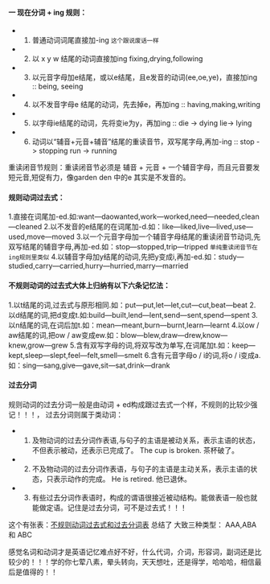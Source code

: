#### 一 现在分词 + ing 规则：
- 1. 普通动词词尾直接加-ing ```这个跟说废话一样```
- 2. 以 x y w 结尾的动词直接加ing  fixing,drying,following
- 3. 以元音字母加e结尾，或以e结尾，且e发音的动词(ee,oe,ye)，直接加ing :: being, seeing
- 4. 以不发音字母e 结尾的动词，先去掉e，再加ing  :: having,making,writing
- 5. 以字母ie结尾的动词，先将变ie为y，再加ing :: die -> dying lie-> lying
- 6. 动词以“辅音+元音+辅音”结尾的重读音节，双写尾字母,再加-ing :: stop -> stopping run -> running

重读闭音节规则：重读闭音节必须是 辅音 + 元音 + 一个辅音字母，而且元音要发短元音,短促有力，像garden den 中的e 其实是不发音的。

#### 规则动词过去式：
1.直接在词尾加-ed.如:want—daowanted,work—worked,need—needed,clean—cleaned
2.以不发音的e结尾的在词尾加-d.如：like—liked,live—lived,use—used,move—moved
3.以一个元音字母加一个辅音字母结尾的重读闭音节动词,先双写结尾的辅音字母,再加-ed.如：stop—stopped,trip—tripped  ```单纯重读闭音节在ing规则里类似```
4.以辅音字母加y结尾的动词,先把y变成i,再加-ed.如：study—studied,carry—carried,hurry—hurried,marry—married

#### 不规则动词的过去式大体上归纳有以下六条记忆法：
1.以t结尾的词,过去式与原形相同.如：put—put,let—let,cut—cut,beat—beat
2.以d结尾的词,把d变成t.如:build—built,lend—lent,send—sent,spend—spent
3.以n结尾的词,在词后加t.如：mean—meant,burn—burnt,learn—learnt
4.以ow / aw结尾的词,把ow / aw变成ew.如：blow—blew,draw—drew,know—knew,grow—grew
5.含有双写字母的词,将双写改为单写,在词尾加t.如：keep—kept,sleep—slept,feel—felt,smell—smelt
6.含有元音字母o / i的词,将o / i变成a.如：sing—sang,give—gave,sit—sat,drink—drank


#### 过去分词
规则动词的过去分词一般是由动词 + ed构成跟过去式一个样，不规则的比较少强记！！！， 过去分词则属于类动词： 
- 1. 及物动词的过去分词作表语,与句子的主语是被动关系，表示主语的状态，不但表示被动，还表示已完成了。 The cup is broken. 茶杯破了。 
- 2. 不及物动词的过去分词作表语，与句子的主语是主动关系，表示主语的状态，只表示动作的完成。 He is retired. 他已退休。 
- 3. 有些过去分词作表语时，构成的谓语很接近被动结构。能做表语一般也就能做定语。记住是过去分词，可不是过去式！！！

这个有张表：[不规则动词过去式和过去分词表](https://baike.baidu.com/item/%E8%8B%B1%E8%AF%AD%E4%B8%8D%E8%A7%84%E5%88%99%E5%8A%A8%E8%AF%8D%E8%A1%A8/1619648?fr=aladdin)
总结了 大致三种类型： AAA,ABA 和 ABC

感觉名词和动词才是英语记忆难点好不好，什么代词，介词，形容词，副词还是比较少的！！！学的你七荤八素，晕头转向，天天想吐，还是得学，哈哈哈，相信最后是值得的！！




